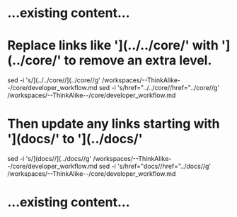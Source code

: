 # ...existing content...
# Replace links like '](../../core/' with '](..\/core/' to remove an extra level.
sed -i 's/](..\/..\/core\//](..\/core\//g' /workspaces/--ThinkAlike--/core/developer_workflow.md
sed -i 's/href="..\/..\/core\//href="..\/core\//g' /workspaces/--ThinkAlike--/core/developer_workflow.md
# Then update any links starting with '](docs/' to '](../docs/'
sed -i 's/](docs\//](..\/docs\//g' /workspaces/--ThinkAlike--/core/developer_workflow.md
sed -i 's/href="docs\//href="..\/docs\//g' /workspaces/--ThinkAlike--/core/developer_workflow.md
# ...existing content...
